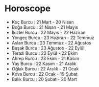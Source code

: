 # Horoscope
* Koç Burcu : 21 Mart - 20 Nisan
* Boğa Burcu : 21 Nisan - 21 Mayıs
* İkizler Burcu : 22 Mayıs - 22 Haziran
* Yengeç Burcu : 23 Haziran - 22 Temmuz
* Aslan Burcu : 23 Temmuz - 22 Ağustos
* Başak Burcu : 23 Ağustos - 22 Eylül
* Terazi Burcu : 23 Eylül - 22 Ekim
* Akrep Burcu : 23 Ekim - 21 Kasım
* Yay Burcu : 22 Kasım - 21 Aralık
* Oğlak Burcu : 22 Aralık - 21 Ocak
* Kova Burcu : 22 Ocak - 19 Şubat
* Balık Burcu : 20 Şubat - 20 Mart